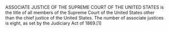 ASSOCIATE JUSTICE OF THE SUPREME COURT OF THE UNITED STATES is the title of all members of the Supreme Court of the United States other than the chief justice of the United States. The number of associate justices is eight, as set by the Judiciary Act of 1869.[1]
